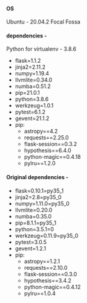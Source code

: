 #### OS 
Ubuntu - 20.04.2 Focal Fossa

#### dependencies -

Python for virtualenv - 3.8.6

- flask=1.1.2
- jinja2=2.11.2
- numpy=1.19.4
- llvmlite=0.34.0
- numba=0.51.2
- pip=21.0.1
- python=3.8.6
- werkzeug=1.0.1
- pytest=6.1.2
- gevent=21.1.2
- pip:
  - astropy==4.2
  - requests==2.25.0
  - flask-session==0.3.2
  - hypothesis==6.4.0
  - python-magic==0.4.18
  - pylru==1.2.0


#### Original dependencies -

- flask=0.10.1=py35_1
- jinja2=2.8=py35_0
- numpy=1.11.0=py35_0
- llvmlite=0.20.0
- numba=0.35.0
- pip=8.1.1=py35_1
- python=3.5.1=0
- werkzeug=0.11.9=py35_0
- pytest=3.0.5
- gevent=1.2.1
- pip:
  - astropy==1.2.1
  - requests==2.10.0
  - flask-session==0.3.0
  - hypothesis==3.4.2
  - python-magic==0.4.12
  - pylru==1.0.4
